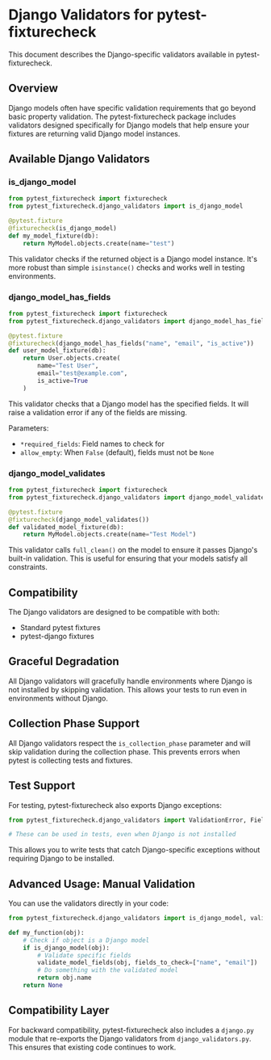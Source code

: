 # Django Validators for pytest-fixturecheck

This document describes the Django-specific validators available in pytest-fixturecheck.

## Overview

Django models often have specific validation requirements that go beyond basic property validation. The pytest-fixturecheck package includes validators designed specifically for Django models that help ensure your fixtures are returning valid Django model instances.

## Available Django Validators

### is_django_model

```python
from pytest_fixturecheck import fixturecheck
from pytest_fixturecheck.django_validators import is_django_model

@pytest.fixture
@fixturecheck(is_django_model)
def my_model_fixture(db):
    return MyModel.objects.create(name="test")
```

This validator checks if the returned object is a Django model instance. It's more robust than simple `isinstance()` checks and works well in testing environments.

### django_model_has_fields

```python
from pytest_fixturecheck import fixturecheck
from pytest_fixturecheck.django_validators import django_model_has_fields

@pytest.fixture
@fixturecheck(django_model_has_fields("name", "email", "is_active"))
def user_model_fixture(db):
    return User.objects.create(
        name="Test User",
        email="test@example.com",
        is_active=True
    )
```

This validator checks that a Django model has the specified fields. It will raise a validation error if any of the fields are missing.

Parameters:
- `*required_fields`: Field names to check for
- `allow_empty`: When `False` (default), fields must not be `None`

### django_model_validates

```python
from pytest_fixturecheck import fixturecheck
from pytest_fixturecheck.django_validators import django_model_validates

@pytest.fixture
@fixturecheck(django_model_validates())
def validated_model_fixture(db):
    return MyModel.objects.create(name="Test Model")
```

This validator calls `full_clean()` on the model to ensure it passes Django's built-in validation. This is useful for ensuring that your models satisfy all constraints.

## Compatibility

The Django validators are designed to be compatible with both:
- Standard pytest fixtures
- pytest-django fixtures

## Graceful Degradation

All Django validators will gracefully handle environments where Django is not installed by skipping validation. This allows your tests to run even in environments without Django.

## Collection Phase Support

All Django validators respect the `is_collection_phase` parameter and will skip validation during the collection phase. This prevents errors when pytest is collecting tests and fixtures.

## Test Support

For testing, pytest-fixturecheck also exports Django exceptions:

```python
from pytest_fixturecheck.django_validators import ValidationError, FieldDoesNotExist

# These can be used in tests, even when Django is not installed
```

This allows you to write tests that catch Django-specific exceptions without requiring Django to be installed.

## Advanced Usage: Manual Validation

You can use the validators directly in your code:

```python
from pytest_fixturecheck.django_validators import is_django_model, validate_model_fields

def my_function(obj):
    # Check if object is a Django model
    if is_django_model(obj):
        # Validate specific fields
        validate_model_fields(obj, fields_to_check=["name", "email"])
        # Do something with the validated model
        return obj.name
    return None
```

## Compatibility Layer

For backward compatibility, pytest-fixturecheck also includes a `django.py` module that re-exports the Django validators from `django_validators.py`. This ensures that existing code continues to work.
